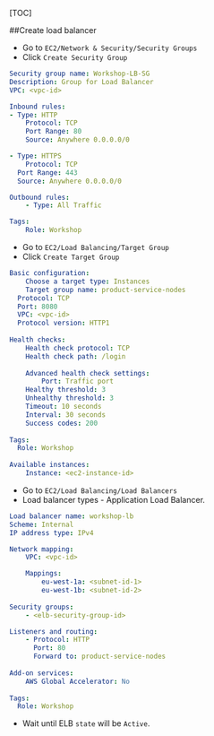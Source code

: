 [TOC]

##Create load balancer

* Go to `EC2/Network & Security/Security Groups`
* Click `Create Security Group`

```yaml
Security group name: Workshop-LB-SG
Description: Group for Load Balancer
VPC: <vpc-id>

Inbound rules:
- Type: HTTP
	Protocol: TCP
	Port Range: 80
	Source: Anywhere 0.0.0.0/0

- Type: HTTPS
	Protocol: TCP
  Port Range: 443
  Source: Anywhere 0.0.0.0/0

Outbound rules:
	- Type: All Traffic

Tags: 
	Role: Workshop
```

* Go to `EC2/Load Balancing/Target Group`
* Click `Create Target Group`

```yaml
Basic configuration:
	Choose a target type: Instances
	Target group name: product-service-nodes
  Protocol: TCP
  Port: 8080
  VPC: <vpc-id>
  Protocol version: HTTP1
  
Health checks:
	Health check protocol: TCP
	Health check path: /login
	
	Advanced health check settings:
		Port: Traffic port
    Healthy threshold: 3
    Unhealthy threshold: 3
    Timeout: 10 seconds
    Interval: 30 seconds
    Success codes: 200
	
Tags: 
  Role: Workshop
  
Available instances: 
	Instance: <ec2-instance-id>
```

* Go to `EC2/Load Balancing/Load Balancers`
* Load balancer types - Application Load Balancer.

```yaml
Load balancer name: workshop-lb
Scheme: Internal
IP address type: IPv4

Network mapping:
	VPC: <vpc-id>

	Mappings:
		eu-west-1a: <subnet-id-1>
		eu-west-1b: <subnet-id-2>
		
Security groups:
	- <elb-security-group-id>

Listeners and routing:
	- Protocol: HTTP
	  Port: 80
	  Forward to: product-service-nodes
	  
Add-on services:
	AWS Global Accelerator: No
	
Tags:
  Role: Workshop
```

* Wait until ELB `state` will be `Active`.

